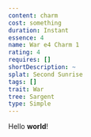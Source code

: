 ```yaml
---
content: charm
cost: something
duration: Instant
essence: 4
name: War e4 Charm 1
rating: 4
requires: []
shortDescription: ~
splat: Second Sunrise
tags: []
trait: War
tree: Sargent
type: Simple
---
```


Hello **world**!
